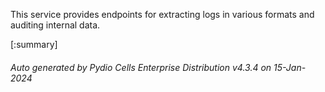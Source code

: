 






This service provides endpoints for extracting logs in various formats and auditing internal data.

[:summary]

###### Auto generated by Pydio Cells Enterprise Distribution v4.3.4 on 15-Jan-2024
